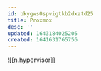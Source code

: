 ```yaml
---
id: bkygws0spvigtkb2dxatd25
title: Proxmox
desc: ''
updated: 1643184025205
created: 1641631765756
---
```



![[n.hypervisor]]
